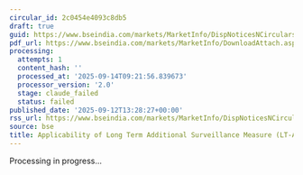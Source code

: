 ```yaml
---
circular_id: 2c0454e4093c8db5
draft: true
guid: https://www.bseindia.com/markets/MarketInfo/DispNoticesNCirculars.aspx?Noticeid={C067814D-B14E-42B8-B076-0565D0A2EE8E}&noticeno=20250912-96&dt=09/12/2025&icount=96&totcount=103&flag=0
pdf_url: https://www.bseindia.com/markets/MarketInfo/DownloadAttach.aspx?id=20250912-96&attachedId=03e4264e-f2da-4e6e-9e2d-b7449ab35ad7
processing:
  attempts: 1
  content_hash: ''
  processed_at: '2025-09-14T09:21:56.839673'
  processor_version: '2.0'
  stage: claude_failed
  status: failed
published_date: '2025-09-12T13:28:27+00:00'
rss_url: https://www.bseindia.com/markets/MarketInfo/DispNoticesNCirculars.aspx?Noticeid={C067814D-B14E-42B8-B076-0565D0A2EE8E}&noticeno=20250912-96&dt=09/12/2025&icount=96&totcount=103&flag=0
source: bse
title: Applicability of Long Term Additional Surveillance Measure (LT-ASM)
---
```


Processing in progress...